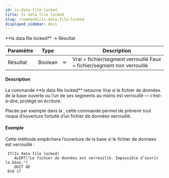 ```yaml
---
id: is-data-file-locked
title: Is data file locked
slug: /commands/is-data-file-locked
displayed_sidebar: docs
---
```


<!--REF #_command_.Is data file locked.Syntax-->**Is data file locked**  -> Résultat<!-- END REF-->
<!--REF #_command_.Is data file locked.Params-->
| Paramètre | Type |  | Description |
| --- | --- | --- | --- |
| Résultat | Boolean | &#8592; | Vrai = fichier/segment verrouillé Faux = fichier/segment non verrouillé |

<!-- END REF-->

#### Description 

<!--REF #_command_.Is data file locked.Summary-->La commande **Is data file locked** retourne Vrai si le fichier de données de la base ouverte ou l’un de ses segments au moins est verrouillé — c’est-à-dire, protégé en écriture.<!-- END REF--> 

Placée par exemple dans la , cette commande permet de prévenir tout risque d’ouverture fortuite d’un fichier de données verrouillé. 

#### Exemple 

Cette méthode empêchera l’ouverture de la base si le fichier de données est verrouillé : 

```4d
 If(Is data file locked)
    ALERT("Le fichier de données est verrouillé. Impossible d’ouvrir la base.")
    QUIT 4D
 End if
```
